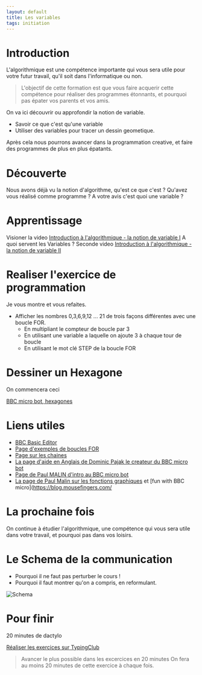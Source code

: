 ```yaml
---
layout: default
title: Les variables
tags: initiation
---
```

# Introduction

L'algorithmique est une compétence importante qui vous sera utile pour votre futur travail, qu'il soit dans l'informatique ou non.

>L'objectif de cette formation est que vous faire acquerir cette compétence pour réaliser des programmes étonnants, et pourquoi pas épater vos parents et vos amis.

On va ici découvrir ou approfondir la notion de variable.
- Savoir ce que c'est qu'une variable
- Utiliser des variables pour tracer un dessin geometique. 

Après cela nous pourrons avancer dans la programmation creative, et faire des programmes de plus en plus épatants.

# Découverte

Nous avons déjà vu la notion d'algorithme, qu'est ce que c'est ?
Qu'avez vous réalisé comme programme ?
A votre avis c'est quoi une variable ?

# Apprentissage

Visioner la video [Introduction à l'algorithmique - la notion de variable I](https://youtu.be/ckP-MPyGhow)
A quoi servent les Variables ?
Seconde video 
[Introduction à l'algorithmique - la notion de variable II](https://www.youtube.com/watch?v=5zA8_3YDXb4)

# Realiser l'exercice de programmation

Je vous montre et vous refaites.

- Afficher les nombres 0,3,6,9,12 ... 21 de trois façons différentes avec une boucle FOR.
    - En multipliant le compteur de boucle par 3
    - En utilisant une variable a laquelle on ajoute 3 à chaque tour de boucle
    - En utilisant le mot clé STEP de la boucle FOR

# Dessiner un Hexagone

On commencera ceci

[BBC micro bot, hexagones](https://sylvain69780.github.io/digital-culture/2021/04/14/bbc-micro-hexagones.html)  

# Liens utiles
- [BBC Basic Editor](https://bbcmic.ro/)
- [Page d'exemples de boucles FOR](http://www.bbcbasic.co.uk/bbcwin/tutorial/chapter11.html)
- [Page sur les chaines](https://www.bbcbasic.co.uk/bbcwin/tutorial/chapter06.html) 
- [La page d'aide en Anglais de Dominic Pajak le createur du BBC micro bot](https://www.bbcmicrobot.com/learn/index.html)
- [Page de Paul MALIN d'intro au BBC micro bot](https://translate.google.com/translate?sl=en&tl=fr&u=https://blog.mousefingers.com/post/bbc/bbc_bbcmicrobot/)
- [La page de Paul Malin sur les fonctions graphiques](https://blog.mousefingers.com/post/bbc/bbc_reference/) et [fun with BBC micro](https://blog.mousefingers.com/

# La prochaine fois

On continue à étudier l'algorithmique, une compétence qui vous sera utile dans votre travail, et pourquoi pas dans vos loisirs.

# Le Schema de la communication

- Pourquoi il ne faut pas perturber le cours !
- Pourquoi il faut montrer qu'on a compris, en reformulant.

![Schema](https://i1.wp.com/capsurvous.com/wp-content/uploads/2020/09/Schema-de-communication.jpg?resize=1024%2C539&ssl=1)

# Pour finir

20 minutes de dactylo

[Réaliser les exercices sur TypingClub](https://www.typingclub.com/dactylographie)

>Avancer le plus possible dans les excercices en 20 minutes
>On fera au moins 20 minutes de cette exercice à chaque fois.
